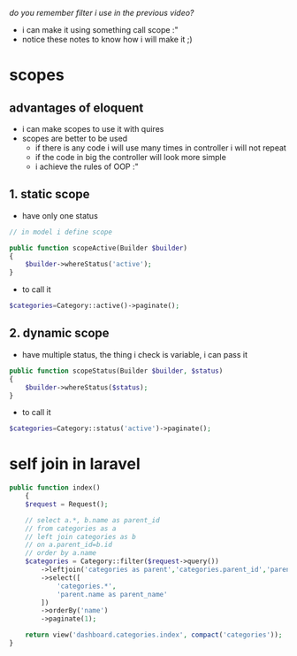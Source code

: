 _do you remember filter i use in the previous video?_
- i can make it using something call scope :"
- notice these notes to know how i will make it ;)

# scopes
## advantages of eloquent
- i can make scopes to use it with quires
- scopes are better to be used
    - if there is any code i will use many times in controller i will not repeat
    - if the code in big the controller will look more simple
    - i achieve the rules of OOP :"
## 1. **static scope**
- have only one status
```php
// in model i define scope

public function scopeActive(Builder $builder)
{
    $builder->whereStatus('active');
}
```
- to call it

```php
$categories=Category::active()->paginate();
```
## 2. **dynamic scope**
- have multiple status, the thing i check is variable, i can pass it
```php
public function scopeStatus(Builder $builder, $status)
{
    $builder->whereStatus($status);
}
```
- to call it
```php
$categories=Category::status('active')->paginate();
```

# self join in laravel
```php
public function index()
    {
    $request = Request();

    // select a.*, b.name as parent_id
    // from categories as a
    // left join categories as b
    // on a.parent_id=b.id
    // order by a.name
    $categories = Category::filter($request->query())
        ->leftjoin('categories as parent','categories.parent_id','parent.id')
        ->select([
            'categories.*',
            'parent.name as parent_name'
        ])
        ->orderBy('name')
        ->paginate(1);

    return view('dashboard.categories.index', compact('categories'));
}
```

